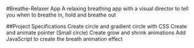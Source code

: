 #Breathe-Relaxer App
A relaxing breathing app with a visual director to tell you when to breathe in, hold and breathe out

##Project Specifications
Create circle and gradient circle with CSS
Create and animate pointer (Small circle)
Create grow and shrink animations
Add JavaScript to create the breath animation effect
